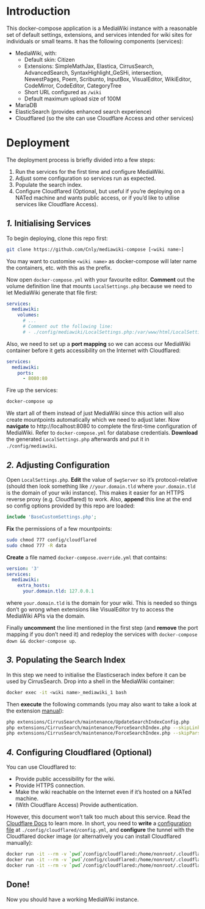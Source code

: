 # Introduction

This docker-compose application is a MediaWiki instance with a reasonable set of default settings, extensions, and services intended for wiki sites for individuals or small teams. It has the following components (services):

* MediaWiki, with:
  * Default skin: Citizen
  * Extensions: SimpleMathJax, Elastica, CirrusSearch, AdvancedSearch, SyntaxHighlight_GeSHi, intersection, NewestPages, Poem, Scribunto, InputBox, VisualEditor, WikiEditor, CodeMirror, CodeEditor, CategoryTree
  * Short URL configured as `/wiki`
  * Default maximum upload size of 100M
* MariaDB
* ElasticSearch (provides enhanced search experience)
* Cloudflared (so the site can use Cloudflare Access and other services)



# Deployment

The deployment process is briefly divided into a few steps:

1. Run the services for the first time and configure MediaWiki.
2. Adjust some configuration so services run as expected.
3. Populate the search index.
4. Configure Cloudflared (Optional, but useful if you’re deploying on a NATed machine and wants public access, or if you’d like to utilise services like Cloudflare Access).



## *1.* Initialising Services

To begin deploying, clone this repo first:

```sh
git clone https://github.com/Cnly/mediawiki-compose [<wiki name>]
```

You may want to customise `<wiki name>` as docker-compose will later name the containers, etc. with this as the prefix.

Now open `docker-compose.yml` with your favourite editor. **Comment** out the volume definition line that mounts `LocalSettings.php` because we need to let MediaWiki generate that file first:

```yaml
services:
  mediawiki:
    volumes:
      # ...
      # Comment out the following line:
      # - ./config/mediawiki/LocalSettings.php:/var/www/html/LocalSettings.php:ro
```

Also, we need to set up a **port mapping** so we can access our MediaWiki container before it gets accessibility on the Internet with Cloudflared:

```yaml
services:
  mediawiki:
    ports:
      - 8080:80
```

Fire up the services:

```sh
docker-compose up
```

We start all of them instead of just MediaWiki since this action will also create mountpoints automatically which we need to adjust later. Now **navigate** to http://localhost:8080 to complete the first-time configuration of MediaWiki. Refer to `docker-compose.yml` for database credentials. **Download** the generated `LocalSettings.php` afterwards and put it in `./config/mediawiki`.



## *2.* Adjusting Configuration

Open `LocalSettings.php`. **Edit** the value of `$wgServer` so it’s protocol-relative (should then look something like `//your.domain.tld` where `your.domain.tld` is the domain of your wiki instance). This makes it easier for an HTTPS reverse proxy (e.g. Cloudflared) to work. Also, **append** this line at the end so config options provided by this repo are loaded:

```php
include 'BaseCustomSettings.php';
```

**Fix** the permissions of a few mountpoints:

```sh
sudo chmod 777 config/cloudflared
sudo chmod 777 -R data
```

**Create** a file named `docker-compose.override.yml` that contains:

```yaml
version: '3'
services:
  mediawiki:
    extra_hosts:
      your.domain.tld: 127.0.0.1
```

where `your.domain.tld` is the domain for your wiki. This is needed so things don’t go wrong when extensions like VisualEditor try to access the MediaWiki APIs via the domain.

Finally **uncomment** the line mentioned in the first step (and **remove** the port mapping if you don’t need it) and redeploy the services with `docker-compose down && docker-compose up`.



## *3.* Populating the Search Index

In this step we need to initialise the Elasticserach index before it can be used by CirrusSearch. Drop into a shell in the MediaWiki container:

```sh
docker exec -it <wiki name>_mediawiki_1 bash
```

Then **execute** the following commands (you may also want to take a look at the extension [manual](https://gerrit.wikimedia.org/g/mediawiki/extensions/CirrusSearch/%2B/HEAD/README)):

```sh
php extensions/CirrusSearch/maintenance/UpdateSearchIndexConfig.php
php extensions/CirrusSearch/maintenance/ForceSearchIndex.php --skipLinks --indexOnSkip
php extensions/CirrusSearch/maintenance/ForceSearchIndex.php --skipParse
```



## *4.* Configuring Cloudflared (Optional)

You can use Cloudflared to:

* Provide public accessibility for the wiki.
* Provide HTTPS connection.
* Make the wiki reachable on the Internet even if it’s hosted on a NATed machine.
* (With Cloudflare Access) Provide authentication.

However, this document won’t talk too much about this service. Read the [Cloudflare Docs](https://developers.cloudflare.com/cloudflare-one/connections/connect-apps/install-and-setup) to learn more. In short, you need to **write** a [configuration file](https://developers.cloudflare.com/cloudflare-one/connections/connect-apps/configuration/config) at `./config/cloudflared/config.yml`, and **configure** the tunnel with the Cloudflared docker image (or alternatively you can install Cloudflared manually):

```sh
docker run -it --rm -v `pwd`/config/cloudflared:/home/nonroot/.cloudflared cloudflare/cloudflared tunnel login
docker run -it --rm -v `pwd`/config/cloudflared:/home/nonroot/.cloudflared cloudflare/cloudflared tunnel create <tunnel name>
docker run -it --rm -v `pwd`/config/cloudflared:/home/nonroot/.cloudflared cloudflare/cloudflared tunnel route dns <tunnel name> <domain>
```



## Done!

Now you should have a working MediaWiki instance.
